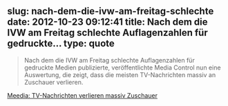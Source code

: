 slug: nach-dem-die-ivw-am-freitag-schlechte
date: 2012-10-23 09:12:41
title: Nach dem die IVW am Freitag schlechte Auflagenzahlen für gedruckte...
type: quote
---

> Nach dem die IVW am Freitag schlechte Auflagenzahlen für gedruckte Medien publizierte, veröffentlichte Media Control nun eine Auswertung, die zeigt, dass die meisten TV-Nachrichten massiv an Zuschauer verlieren.

[Meedia: TV-Nachrichten verlieren massiv Zuschauer](http://meedia.de/fernsehen/tv-nachrichten-verlieren-massiv-zuschauer/2012/10/22.html)
